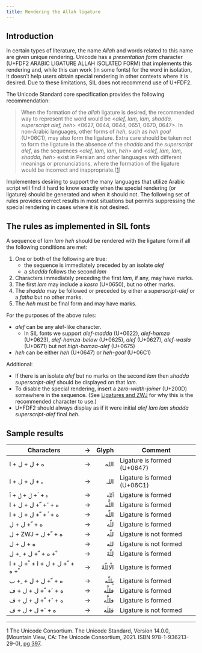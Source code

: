 ```yaml
---
title: Rendering the Allah ligature
---
```


## Introduction

In certain types of literature, the name *Allah* and words related to this name are given unique rendering. Unicode has a *presentation form* character (U+FDF2 ARABIC LIGATURE ALLAH ISOLATED FORM) that implements this rendering and, while this can work (in some fonts) for the word in isolation, it doesn’t help users obtain special rendering in other contexts where it is desired. Due to these limitations, SIL does not recommend use of U+FDF2.

The Unicode Standard core specification provides the following recommendation:

>When the formation of the *allah* ligature is desired, the recommended way to represent the word would be <*alef, lam, lam, shadda, superscript alef, heh*> <0627, 0644, 0644, 0651, 0670, 0647>. In non-Arabic languages, other forms of *heh*, such as *heh goal* (U+06C1), may also form the ligature. Extra care should be taken not to form the ligature in the absence of the *shadda* and the *superscript alef*, as the sequences <*alef, lam, lam, heh*> and <*alef, lam, lam, shadda, heh*> exist in Persian and other languages with different meanings or pronunciations, where the formation of the ligature would be incorrect and inappropriate.[[1](#1)]

Implementers desiring to support the many languages that utilize Arabic script will find it hard to know exactly when the special rendering (or ligature) should be generated and when it should not. The following set of rules provides correct results in most situations but permits suppressing the special rendering in cases where it is not desired.

## The rules as implemented in SIL fonts

A sequence of *lam lam heh* should be rendered with the ligature form if all the following conditions are met:

  1. One or both of the following are true:
      * the sequence is immediately preceded by an isolate *alef*
      * a *shadda* follows the second *lam*
  1. Characters immediately preceding the first *lam*, if any, may have marks.
  1. The first *lam* may include a *kasra* (U+0650), but no other marks.
  1. The *shadda* may be followed or preceded by either a *superscript-alef* or a *fatha* but no other marks.
  1. The *heh* must be final form and may have marks.

For the purposes of the above rules:

  * *alef* can be any alef-like character. 
    * In SIL fonts we support *alef-madda* (U+0622), *alef-hamza* (U+0623), *alef-hamza-below* (U+0625), *alef* (U+0627), *alef-wasla* (U+0671) but not *high-hamza-alef* (U+0675)
  * *heh* can be either *heh* (U+0647) or *heh-goal* (U+06C1)

Additional:

  * If there is an isolate *alef* but no marks on the second *lam* then *shadda superscript-alef* should be displayed on that *lam*.
  * To disable the special rendering, insert a *zero-width-joiner* (U+200D) somewhere in the sequence. (See [Ligatures and ZWJ](ligatures.md) for why this is the recommended character to use.)
  * U+FDF2 should always display as if it were initial *alef lam lam shadda superscript-alef* final *heh*.


## Sample results

Characters | → | Glyph | Comment
---------- | - | ----:  | -------
<span class='scheherazadenewL-R normal'>&#x202d;&#x0627; + &#x0644; + &#x0644; + &#x0647;</span> | → | <span dir="rtl" class='scheherazadenew-R normal'> الله	</span> | Ligature is formed (U+0647)
<span class='scheherazadenewL-R normal'>&#x202d;&#x0627; + &#x0644; + &#x0644; + &#x06c1;</span> | → | <span dir="rtl" class='scheherazadenew-R normal'>اللہ	</span> | Ligature is formed (U+06C1)
<span class='scheherazadenewL-R normal'>&#x202d;&#x0671; + &#x0644; + &#x0644; + &#x0651; + &#x0647;</span> | → | <span dir="rtl" class='scheherazadenew-R normal'> ٱللّه </span> | Ligature is formed
<span class='scheherazadenewL-R normal'>&#x202d;&#x0627; + &#x0644; + &#x0644; + &#x0651; + &#x064e; + &#x0647;</span> | → | <span dir="rtl" class='scheherazadenew-R normal'>اللَّه	</span> | Ligature is formed
<span class='scheherazadenewL-R normal'>&#x202d;&#x0627; + &#x0644; + &#x0644; + &#x0651; + &#x0670; + &#x0647;</span> | → | <span dir="rtl" class='scheherazadenew-R normal'>اللّٰه</span> | 	Ligature is formed
<span class='scheherazadenewL-R normal'>&#x202d;&#x0644; + &#x0644; + &#x0651; + &#x0647;</span> | → | <span dir="rtl" class='scheherazadenew-R normal'>&#x0644;&#x0644;&#x0651;&#x0647;</span> | Ligature is formed
<span class='scheherazadenewL-R normal'>&#x202d;&#x0644; + ZWJ + &#x0644; + &#x0651; + &#x0647;</span> | → | <span dir="rtl" class='scheherazadenew-R normal'>&#x0644;&#x200D;&#x0644;&#x0651;&#x0647;</span> | Ligature is not formed
<span class='scheherazadenewL-R normal'>&#x202d;&#x0644; + &#x0644; + &#x0647;</span> | → | <span dir="rtl" class='scheherazadenew-R normal'>&#x0644;&#x0644;&#x0647;</span> | Ligature is not formed
<span class='scheherazadenewL-R normal'>&#x202d;&#x0644; + &#x0650; + &#x0644; + &#x0651; + &#x0647; + &#x0652;</span> | → | <span dir="rtl" class='scheherazadenew-R normal'>لِلّهْ	</span> | Ligature is formed
<span class='scheherazadenewL-R normal'>&#x202d;&#x0627; + &#x0644; + &#x0652; + &#x0627; + &#x0644; + &#x0644; + &#x0651; + &#x0647; + &#x0652;</span> | → | <span dir="rtl" class='scheherazadenew-R normal'>الْاللّهْ	</span> | Ligature is formed
<span class='scheherazadenewL-R normal'>&#x202d;&#x0628; + &#x0650; + &#x0644; + &#x0644; + &#x0651; + &#x0647;</span> | → | <span dir="rtl" class='scheherazadenew-R normal'>بِللّه	</span> | Ligature is formed
<span class='scheherazadenewL-R normal'>&#x202d;&#x0641; + &#x0644; + &#x0644; + &#x0651; + &#x064e; + &#x0647;</span> | → | <span dir="rtl" class='scheherazadenew-R normal'>فللَّه	</span> | Ligature is formed
<span class='scheherazadenewL-R normal'>&#x202d;&#x0641; + &#x0644; + &#x0644; + &#x0651; + &#x064e; + &#x0647;</span> | → | <span dir="rtl" class='scheherazadenew-R normal'>فللَّه	</span> | Ligature is formed
<span class='scheherazadenewL-R normal'>&#x202d;&#x0641; + &#x0644; + &#x0644; + &#x064e; + &#x0647;</span> | → | <span dir="rtl" class='scheherazadenew-R normal'>فللَه	</span> | Ligature is not formed


----

<a name="1">1</a> The Unicode Consortium. The Unicode Standard, Version 14.0.0, (Mountain View, CA: The Unicode Consortium, 2021. ISBN 978-1-936213-29-0), [pg 397](https://www.unicode.org/versions/Unicode14.0.0/ch09.pdf#page=34).
